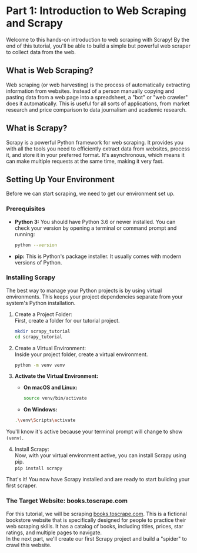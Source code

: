 # **Part 1: Introduction to Web Scraping and Scrapy**

Welcome to this hands-on introduction to web scraping with Scrapy! By the end of this tutorial, you'll be able to build a simple but powerful web scraper to collect data from the web.

## **What is Web Scraping?**

Web scraping (or web harvesting) is the process of automatically extracting information from websites. Instead of a person manually copying and pasting data from a web page into a spreadsheet, a "bot" or "web crawler" does it automatically. This is useful for all sorts of applications, from market research and price comparison to data journalism and academic research.

## **What is Scrapy?**

Scrapy is a powerful Python framework for web scraping. It provides you with all the tools you need to efficiently extract data from websites, process it, and store it in your preferred format. It's asynchronous, which means it can make multiple requests at the same time, making it very fast.

## **Setting Up Your Environment**

Before we can start scraping, we need to get our environment set up.

### **Prerequisites**

* **Python 3:** You should have Python 3.6 or newer installed. You can check your version by opening a terminal or command prompt and running:  
  ```bash
  python --version
  ```

* **pip:** This is Python's package installer. It usually comes with modern versions of Python.

### **Installing Scrapy**

The best way to manage your Python projects is by using virtual environments. This keeps your project dependencies separate from your system's Python installation.

1. Create a Project Folder:  
   First, create a folder for our tutorial project.  
   ```bash
   mkdir scrapy_tutorial  
   cd scrapy_tutorial
   ```

2. Create a Virtual Environment:  
   Inside your project folder, create a virtual environment.  
   ```bash
   python -m venv venv
   ```
3. **Activate the Virtual Environment:**  
   * **On macOS and Linux:**  
     ```bash
     source venv/bin/activate
     ```
   * **On Windows:**  
   	```bash
	.\venv\Scripts\activate
	```
You'll know it's active because your terminal prompt will change to show `(venv)`.

4. Install Scrapy:  
   Now, with your virtual environment active, you can install Scrapy using pip.  
   `pip install scrapy`

That's it\! You now have Scrapy installed and are ready to start building your first scraper.

### **The Target Website: books.toscrape.com**

For this tutorial, we will be scraping [books.toscrape.com](http://books.toscrape.com). This is a fictional bookstore website that is specifically designed for people to practice their web scraping skills. It has a catalog of books, including titles, prices, star ratings, and multiple pages to navigate.  
In the next part, we'll create our first Scrapy project and build a "spider" to crawl this website.
